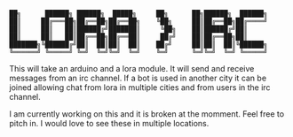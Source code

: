 ```
██╗      ██████╗ ██████╗  █████╗     ██╗      ██╗██████╗  ██████╗
██║     ██╔═══██╗██╔══██╗██╔══██╗    ╚██╗     ██║██╔══██╗██╔════╝
██║     ██║   ██║██████╔╝███████║     ╚██╗    ██║██████╔╝██║     
██║     ██║   ██║██╔══██╗██╔══██║     ██╔╝    ██║██╔══██╗██║     
███████╗╚██████╔╝██║  ██║██║  ██║    ██╔╝     ██║██║  ██║╚██████╗
╚══════╝ ╚═════╝ ╚═╝  ╚═╝╚═╝  ╚═╝    ╚═╝      ╚═╝╚═╝  ╚═╝ ╚═════╝
```
This will take an arduino and a lora module. It will send and receive messages from an irc channel. If a bot is used in another city it can be joined allowing chat from lora in multiple cities and from users in the irc channel.

I am currently working on this and it is broken at the momment. Feel free to pitch in. I would love to see these in multiple locations.

